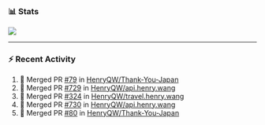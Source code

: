 ### :bar_chart: Stats

<a href="#">
  <img align="center" src="https://github-readme-stats.vercel.app/api?username=henryqw&count_private=true&show_icons=true" />
</a>
<!-- <a href="#">
  <img align="center" src="https://github-readme-stats-git-master.henryqw.vercel.app/api/top-langs/?username=HenryQW&layout=compact" />
</a> -->

---

### :zap: Recent Activity

<!--START_SECTION:activity-->

1. 🎉 Merged PR [#79](https://github.com/HenryQW/Thank-You-Japan/pull/79) in [HenryQW/Thank-You-Japan](https://github.com/HenryQW/Thank-You-Japan)
2. 🎉 Merged PR [#729](https://github.com/HenryQW/api.henry.wang/pull/729) in [HenryQW/api.henry.wang](https://github.com/HenryQW/api.henry.wang)
3. 🎉 Merged PR [#324](https://github.com/HenryQW/travel.henry.wang/pull/324) in [HenryQW/travel.henry.wang](https://github.com/HenryQW/travel.henry.wang)
4. 🎉 Merged PR [#730](https://github.com/HenryQW/api.henry.wang/pull/730) in [HenryQW/api.henry.wang](https://github.com/HenryQW/api.henry.wang)
5. 🎉 Merged PR [#80](https://github.com/HenryQW/Thank-You-Japan/pull/80) in [HenryQW/Thank-You-Japan](https://github.com/HenryQW/Thank-You-Japan)
<!--END_SECTION:activity-->
